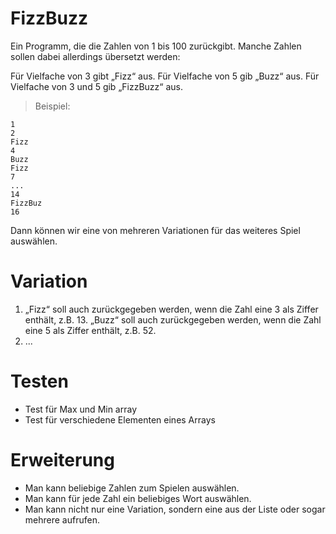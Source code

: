 # FizzBuzz

Ein Programm, die die Zahlen von 1 bis 100 zurückgibt. Manche Zahlen sollen dabei allerdings übersetzt werden:

Für Vielfache von 3 gibt „Fizz“ aus.
Für Vielfache von 5 gib „Buzz“ aus.
Für Vielfache von 3 und 5 gib „FizzBuzz“ aus.

>Beispiel:
 ```
1
2
Fizz
4
Buzz
Fizz
7
...
14
FizzBuz
16
 ```
Dann können wir eine von mehreren Variationen für das weiteres Spiel auswählen.

# Variation
1) „Fizz“ soll auch zurückgegeben werden, wenn die Zahl eine 3 als Ziffer enthält, z.B. 13. „Buzz“ soll auch zurückgegeben werden, wenn die Zahl eine 5 als Ziffer enthält, z.B. 52.
2) ...


# Testen
- Test für Max und Min array
- Test für verschiedene Elementen eines Arrays

# Erweiterung
- Man kann beliebige Zahlen zum Spielen auswählen.
- Man kann für jede Zahl ein beliebiges Wort auswählen.
- Man kann nicht nur eine Variation, sondern eine aus der Liste oder sogar mehrere aufrufen.
